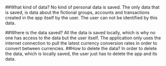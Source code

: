 ##What kind of data?
  No kind of personal data is saved.
  The only data that is saved, is data about the fictional groups, accounts and transactions created in the app itself by the user.
  The user can not be identified by this data.
  
##Where is the data saved?
  All the data is saved locally, which is why no one has access to the data but the user itself.
  The application only uses the internet connection to pull the latest currency conversion rates in order to convert between currencies.
##How to delete the data?
  In order to delete the data, which is locally saved, the user just has to delete the app and its data.

